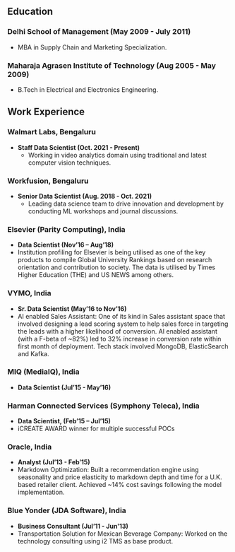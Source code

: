 
## Education
### Delhi School of Management (May 2009 - July 2011)
* MBA in Supply Chain and Marketing Specialization.

### Maharaja Agrasen Institute of Technology (Aug 2005 - May 2009)
* B.Tech in Electrical and Electronics Engineering.

## Work Experience
### Walmart Labs, Bengaluru
* **Staff Data Scientist (Oct. 2021 - Present)**
   * Working in video analytics domain using traditional and latest computer vision techniques. 

### Workfusion, Bengaluru
* **Senior Data Scientist (Aug. 2018 - Oct. 2021)**
    * Leading data science team to drive innovation and development by conducting ML workshops and journal discussions.

### Elsevier (Parity Computing), India 
* **Data Scientist (Nov’16 – Aug’18)**
* Institution profiling for Elsevier is being utilised as one of the key products to compile Global University Rankings  based on research orientation and contribution to society. The data is utilised by Times Higher Education (THE)  and US NEWS among others. 
	
### VYMO, India 
* **Sr. Data Scientist (May’16 to Nov’16)**
* AI enabled Sales Assistant: One of its kind in Sales assistant space that involved designing a lead scoring system  to help sales force in targeting the leads with a higher likelihood of conversion. AI enabled assistant (with a F-beta  of ~82%) led to 32% increase in conversion rate within first month of deployment. Tech stack involved MongoDB,  ElasticSearch and Kafka. 

### MIQ (MediaIQ), India 
* **Data Scientist (Jul’15 - May’16)**

### Harman Connected Services (Symphony Teleca), India 
* **Data Scientist, (Feb’15 – Jul’15)**
* iCREATE AWARD winner for multiple successful POCs 

### Oracle, India 
* **Analyst (Jul’13 - Feb’15)**
* Markdown  Optimization: Built  a  recommendation  engine  using  seasonality  and  price  elasticity  to  markdown  depth and time for a U.K. based retailer client.  Achieved ~14% cost savings following the model implementation. 

### Blue Yonder (JDA Software), India 
* **Business Consultant (Jul’11 - Jun'13)**
* Transportation Solution for Mexican Beverage Company: Worked on the technology consulting using i2 TMS as  base product. 

